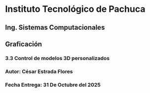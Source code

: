 # Instituto Tecnológico de Pachuca
## Ing. Sistemas Computacionales
## Graficación
### 3.3 Control de modelos 3D personalizados
### Autor: César Estrada Flores
### Fecha Entrega: 31 De Octubre del 2025
